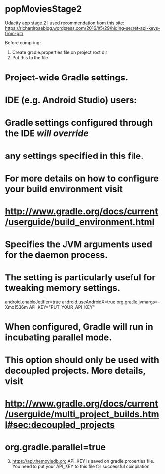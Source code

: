 # popMoviesStage2
Udacity app stage 2
I used recommendation from this site:
https://richardroseblog.wordpress.com/2016/05/29/hiding-secret-api-keys-from-git/


Before compiling:

1. Create gradle.properties file on project root dir
2. Put this to the file
# Project-wide Gradle settings.
# IDE (e.g. Android Studio) users:
# Gradle settings configured through the IDE *will override*
# any settings specified in this file.
# For more details on how to configure your build environment visit
# http://www.gradle.org/docs/current/userguide/build_environment.html
# Specifies the JVM arguments used for the daemon process.
# The setting is particularly useful for tweaking memory settings.
android.enableJetifier=true
android.useAndroidX=true
org.gradle.jvmargs=-Xmx1536m
API_KEY="PUT_YOUR_API_KEY"
# When configured, Gradle will run in incubating parallel mode.
# This option should only be used with decoupled projects. More details, visit
# http://www.gradle.org/docs/current/userguide/multi_project_builds.html#sec:decoupled_projects
# org.gradle.parallel=true

3. https://api.themoviedb.org API_KEY is saved on gradle.properties file. You need to put your API_KEY to this file for successful compilation




